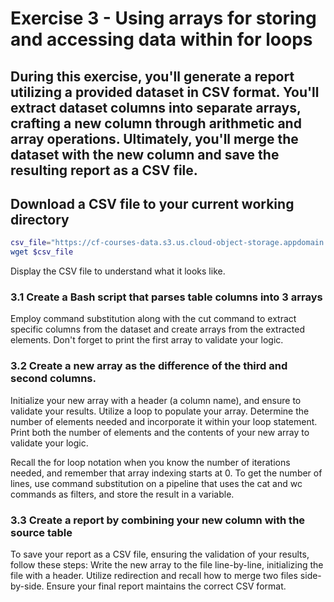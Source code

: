 # Exercise 3 - Using arrays for storing and accessing data within for loops

## During this exercise, you'll generate a report utilizing a provided dataset in CSV format. You'll extract dataset columns into separate arrays, crafting a new column through arithmetic and array operations. Ultimately, you'll merge the dataset with the new column and save the resulting report as a CSV file.

## Download a CSV file to your current working directory

```bash
csv_file="https://cf-courses-data.s3.us.cloud-object-storage.appdomain.cloud/IBM-LX0117EN-SkillsNetwork/labs/M3/L2/arrays_table.csv"
wget $csv_file
```
Display the CSV file to understand what it looks like.

### 3.1 Create a Bash script that parses table columns into 3 arrays

Employ command substitution along with the cut command to extract specific columns from the dataset and create arrays from the extracted elements. Don't forget to print the first array to validate your logic.

### 3.2 Create a new array as the difference of the third and second columns.

 Initialize your new array with a header (a column name), and ensure to validate your results. Utilize a loop to populate your array. Determine the number of elements needed and incorporate it within your loop statement. Print both the number of elements and the contents of your new array to validate your logic.

Recall the for loop notation when you know the number of iterations needed, and remember that array indexing starts at 0. To get the number of lines, use command substitution on a pipeline that uses the cat and wc commands as filters, and store the result in a variable.

### 3.3 Create a report by combining your new column with the source table

To save your report as a CSV file, ensuring the validation of your results, follow these steps: Write the new array to the file line-by-line, initializing the file with a header. Utilize redirection and recall how to merge two files side-by-side. Ensure your final report maintains the correct CSV format.